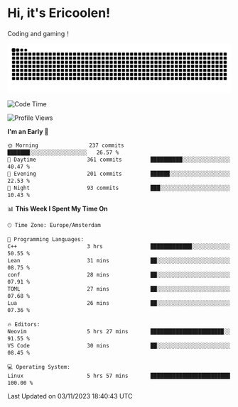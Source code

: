 # Hi, it's Ericoolen!
Coding and gaming！

<picture>
  <source media="(prefers-color-scheme: dark)" srcset="https://raw.githubusercontent.com/Eric-Song-Nop/Eric-Song-Nop/output/github-contribution-grid-snake-dark.svg">
  <source media="(prefers-color-scheme: light)" srcset="https://raw.githubusercontent.com/Eric-Song-Nop/Eric-Song-Nop/output/github-contribution-grid-snake.svg">
  <img alt="github contribution grid snake animation" src="https://raw.githubusercontent.com/Eric-Song-Nop/Eric-Song-Nop/output/github-contribution-grid-snake.svg">
</picture>

<!--START_SECTION:waka-->
![Code Time](http://img.shields.io/badge/Code%20Time-1%2C082%20hrs%208%20mins-blue)

![Profile Views](http://img.shields.io/badge/Profile%20Views-0-blue)

**I'm an Early 🐤** 

```text
🌞 Morning                237 commits         ███████░░░░░░░░░░░░░░░░░░   26.57 % 
🌆 Daytime                361 commits         ██████████░░░░░░░░░░░░░░░   40.47 % 
🌃 Evening                201 commits         ██████░░░░░░░░░░░░░░░░░░░   22.53 % 
🌙 Night                  93 commits          ███░░░░░░░░░░░░░░░░░░░░░░   10.43 % 
```


📊 **This Week I Spent My Time On** 

```text
🕑︎ Time Zone: Europe/Amsterdam

💬 Programming Languages: 
C++                      3 hrs               █████████████░░░░░░░░░░░░   50.55 % 
Lean                     31 mins             ██░░░░░░░░░░░░░░░░░░░░░░░   08.75 % 
conf                     28 mins             ██░░░░░░░░░░░░░░░░░░░░░░░   07.91 % 
TOML                     27 mins             ██░░░░░░░░░░░░░░░░░░░░░░░   07.68 % 
Lua                      26 mins             ██░░░░░░░░░░░░░░░░░░░░░░░   07.36 % 

🔥 Editors: 
Neovim                   5 hrs 27 mins       ███████████████████████░░   91.55 % 
VS Code                  30 mins             ██░░░░░░░░░░░░░░░░░░░░░░░   08.45 % 

💻 Operating System: 
Linux                    5 hrs 57 mins       █████████████████████████   100.00 % 
```


 Last Updated on 03/11/2023 18:40:43 UTC
<!--END_SECTION:waka-->
